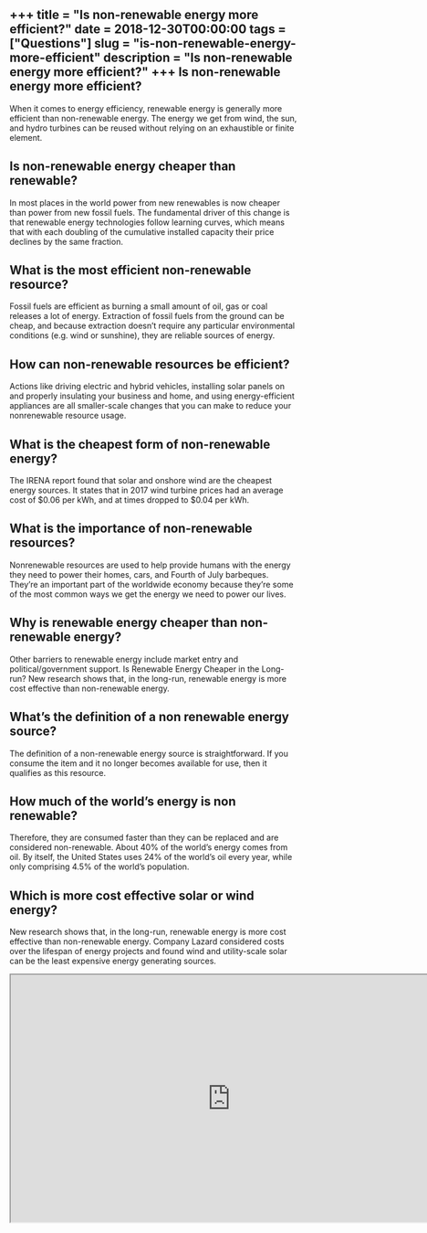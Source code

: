 +++
title = "Is non-renewable energy more efficient?"
date = 2018-12-30T00:00:00
tags = ["Questions"]
slug = "is-non-renewable-energy-more-efficient"
description = "Is non-renewable energy more efficient?"
+++
Is non-renewable energy more efficient?
---------------------------------------

When it comes to energy efficiency, renewable energy is generally more efficient than non-renewable energy. The energy we get from wind, the sun, and hydro turbines can be reused without relying on an exhaustible or finite element.

Is non-renewable energy cheaper than renewable?
-----------------------------------------------

In most places in the world power from new renewables is now cheaper than power from new fossil fuels. The fundamental driver of this change is that renewable energy technologies follow learning curves, which means that with each doubling of the cumulative installed capacity their price declines by the same fraction.

What is the most efficient non-renewable resource?
--------------------------------------------------

Fossil fuels are efficient as burning a small amount of oil, gas or coal releases a lot of energy. Extraction of fossil fuels from the ground can be cheap, and because extraction doesn’t require any particular environmental conditions (e.g. wind or sunshine), they are reliable sources of energy.

How can non-renewable resources be efficient?
---------------------------------------------

Actions like driving electric and hybrid vehicles, installing solar panels on and properly insulating your business and home, and using energy-efficient appliances are all smaller-scale changes that you can make to reduce your nonrenewable resource usage.

What is the cheapest form of non-renewable energy?
--------------------------------------------------

The IRENA report found that solar and onshore wind are the cheapest energy sources. It states that in 2017 wind turbine prices had an average cost of $0.06 per kWh, and at times dropped to $0.04 per kWh.

What is the importance of non-renewable resources?
--------------------------------------------------

Nonrenewable resources are used to help provide humans with the energy they need to power their homes, cars, and Fourth of July barbeques. They’re an important part of the worldwide economy because they’re some of the most common ways we get the energy we need to power our lives.

Why is renewable energy cheaper than non-renewable energy?
----------------------------------------------------------

Other barriers to renewable energy include market entry and political/government support. Is Renewable Energy Cheaper in the Long-run? New research shows that, in the long-run, renewable energy is more cost effective than non-renewable energy.

What’s the definition of a non renewable energy source?
-------------------------------------------------------

The definition of a non-renewable energy source is straightforward. If you consume the item and it no longer becomes available for use, then it qualifies as this resource.

How much of the world’s energy is non renewable?
------------------------------------------------

Therefore, they are consumed faster than they can be replaced and are considered non-renewable. About 40% of the world’s energy comes from oil. By itself, the United States uses 24% of the world’s oil every year, while only comprising 4.5% of the world’s population.

Which is more cost effective solar or wind energy?
--------------------------------------------------

New research shows that, in the long-run, renewable energy is more cost effective than non-renewable energy. Company Lazard considered costs over the lifespan of energy projects and found wind and utility-scale solar can be the least expensive energy generating sources.

<iframe allow="accelerometer; autoplay; clipboard-write; encrypted-media; gyroscope; picture-in-picture" allowfullscreen="" class="__youtube_prefs__  epyt-is-override  no-lazyload" data-no-lazy="1" data-origheight="433" data-origwidth="770" data-skipgform_ajax_framebjll="" height="433" id="_ytid_88112" loading="lazy" src="https://www.youtube.com/embed/PLBK1ux5b7U?enablejsapi=1&autoplay=0&cc_load_policy=0&cc_lang_pref=&iv_load_policy=1&loop=0&modestbranding=0&rel=1&fs=1&playsinline=0&autohide=2&theme=dark&color=red&controls=1&" title="YouTube player" width="770"></iframe>